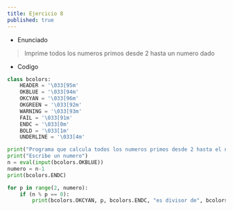 ```yaml
---
title: Ejercicio 8
published: true
---
```


- Enunciado 
> Imprime todos los numeros primos desde 2 hasta un numero dado


- Codigo
```python
class bcolors:
    HEADER = '\033[95m'
    OKBLUE = '\033[94m'
    OKCYAN = '\033[96m'
    OKGREEN = '\033[92m'
    WARNING = '\033[93m'
    FAIL = '\033[91m'
    ENDC = '\033[0m'
    BOLD = '\033[1m'
    UNDERLINE = '\033[4m'

print("Programa que calcula todos los numeros primos desde 2 hasta el numero dado")
print("Escribe un numero")
n = eval(input(bcolors.OKBLUE))
numero = n-1
print(bcolors.ENDC)

for p in range(2, numero):
    if (n % p == 0):
        print(bcolors.OKCYAN, p, bcolors.ENDC, "es divisor de", bcolors.HEADER, n, bcolors.ENDC)

```